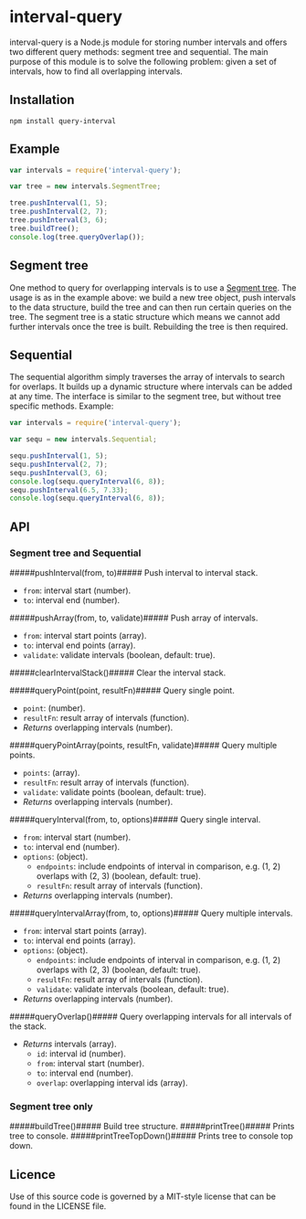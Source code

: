 # interval-query

interval-query is a Node.js module for storing number intervals and offers two different query methods: segment tree and sequential.
The main purpose of this module is to solve the following problem: given a set of intervals, how to find all overlapping intervals.

## Installation

    npm install query-interval

## Example

```js
var intervals = require('interval-query');

var tree = new intervals.SegmentTree;

tree.pushInterval(1, 5);
tree.pushInterval(2, 7);
tree.pushInterval(3, 6);
tree.buildTree();
console.log(tree.queryOverlap());
```

## Segment tree

One method to query for overlapping intervals is to use a [Segment tree](http://en.wikipedia.org/wiki/Segment_tree).
The usage is as in the example above: we build a new tree object, push intervals to the data structure, build the tree and can
then run certain queries on the tree. The segment tree is a static structure which means we cannot add further intervals
once the tree is built. Rebuilding the tree is then required.

## Sequential

The sequential algorithm simply traverses the array of intervals to search for overlaps. It builds up a dynamic structure
where intervals can be added at any time. The interface is similar to the segment tree, but without tree specific methods.
Example:

```js
var intervals = require('interval-query');

var sequ = new intervals.Sequential;

sequ.pushInterval(1, 5);
sequ.pushInterval(2, 7);
sequ.pushInterval(3, 6);
console.log(sequ.queryInterval(6, 8));
sequ.pushInterval(6.5, 7.33);
console.log(sequ.queryInterval(6, 8));
```

## API

### Segment tree and Sequential

#####pushInterval(from, to)#####
Push interval to interval stack.

- `from`: interval start (number).
- `to`: interval end (number).

#####pushArray(from, to, validate)#####
Push array of intervals.

- `from`: interval start points (array).
- `to`: interval end points (array).
- `validate`: validate intervals (boolean, default: true).

#####clearIntervalStack()#####
Clear the interval stack.

#####queryPoint(point, resultFn)#####
Query single point.

- `point`: (number).
- `resultFn`: result array of intervals (function).
- *Returns* overlapping intervals (number).

#####queryPointArray(points, resultFn, validate)#####
Query multiple points.

- `points`: (array).
- `resultFn`: result array of intervals (function).
- `validate`: validate points (boolean, default: true).
- *Returns* overlapping intervals (number).

#####queryInterval(from, to, options)#####
Query single interval.

- `from`: interval start (number).
- `to`: interval end (number).
- `options`: (object).
  - `endpoints`: include endpoints of interval in comparison, e.g. (1, 2) overlaps with (2, 3) (boolean, default: true).
  - `resultFn`: result array of intervals (function).
- *Returns* overlapping intervals (number).    

#####queryIntervalArray(from, to, options)#####
Query multiple intervals.

- `from`: interval start points (array).
- `to`: interval end points (array).
- `options`: (object).
  - `endpoints`: include endpoints of interval in comparison, e.g. (1, 2) overlaps with (2, 3) (boolean, default: true).
  - `resultFn`: result array of intervals (function).
  - `validate`: validate intervals (boolean, default: true).
- *Returns* overlapping intervals (number).

#####queryOverlap()#####
Query overlapping intervals for all intervals of the stack.

- *Returns* intervals (array).
  - `id`: interval id (number).
  - `from`: interval start (number).
  - `to`: interval end (number).
  - `overlap`: overlapping interval ids (array).

### Segment tree only

#####buildTree()#####
Build tree structure.
#####printTree()#####
Prints tree to console.
#####printTreeTopDown()#####
Prints tree to console top down.

## Licence

Use of this source code is governed by a MIT-style license that can be found in the LICENSE file.